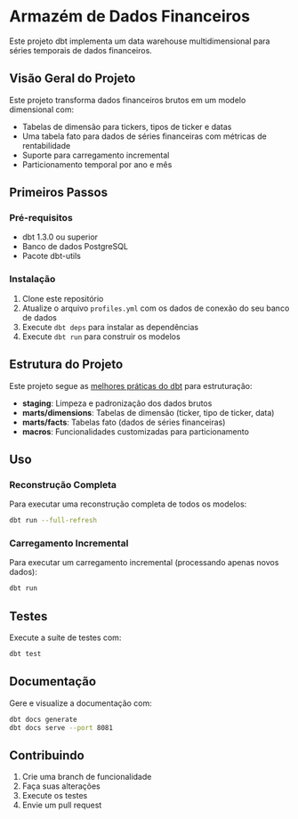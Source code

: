 # Armazém de Dados Financeiros

Este projeto dbt implementa um data warehouse multidimensional para séries temporais de dados financeiros.

## Visão Geral do Projeto

Este projeto transforma dados financeiros brutos em um modelo dimensional com:
- Tabelas de dimensão para tickers, tipos de ticker e datas
- Uma tabela fato para dados de séries financeiras com métricas de rentabilidade
- Suporte para carregamento incremental
- Particionamento temporal por ano e mês

## Primeiros Passos

### Pré-requisitos

- dbt 1.3.0 ou superior
- Banco de dados PostgreSQL
- Pacote dbt-utils

### Instalação

1. Clone este repositório
2. Atualize o arquivo `profiles.yml` com os dados de conexão do seu banco de dados
3. Execute `dbt deps` para instalar as dependências
4. Execute `dbt run` para construir os modelos

## Estrutura do Projeto

Este projeto segue as [melhores práticas do dbt](https://docs.getdbt.com/best-practices/how-we-structure/1-guide-overview) para estruturação:

- **staging**: Limpeza e padronização dos dados brutos
- **marts/dimensions**: Tabelas de dimensão (ticker, tipo de ticker, data)
- **marts/facts**: Tabelas fato (dados de séries financeiras)
- **macros**: Funcionalidades customizadas para particionamento

## Uso

### Reconstrução Completa

Para executar uma reconstrução completa de todos os modelos:
```bash
dbt run --full-refresh
```

### Carregamento Incremental

Para executar um carregamento incremental (processando apenas novos dados):
```bash
dbt run
```

## Testes

Execute a suíte de testes com:
```bash
dbt test
```

## Documentação

Gere e visualize a documentação com:
```bash
dbt docs generate
dbt docs serve --port 8081
```

## Contribuindo

1. Crie uma branch de funcionalidade
2. Faça suas alterações
3. Execute os testes
4. Envie um pull request